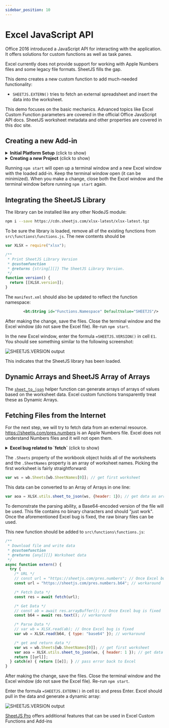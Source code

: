 ```yaml
---
sidebar_position: 10
---
```


# Excel JavaScript API

Office 2016 introduced a JavaScript API for interacting with the application.
It offers solutions for custom functions as well as task panes.

Excel currently does not provide support for working with Apple Numbers files
and some legacy file formats.  SheetJS fills the gap.

This demo creates a new custom function to add much-needed functionality:

- `SHEETJS.EXTERN()` tries to fetch an external spreadsheet and insert the data
into the worksheet.

This demo focuses on the basic mechanics.  Advanced topics like Excel Custom
Function parameters are covered in the official Office JavaScript API docs.
SheetJS worksheet metadata and other properties are covered in this doc site.

## Creating a new Add-in

<details><summary><b>Initial Platform Setup</b> (click to show)</summary>

The tool for generating Office Add-ins depends on NodeJS and various libraries.
[Install NodeJS](https://nodejs.org/) and the required dependencies:

```powershell
npm install -g yo bower generator-office
```

</details>

<details><summary><b>Creating a new Project</b> (click to show)</summary>

Run `yo office` from the command line.  It will ask a few questions.

- "Choose a project type": "Excel Custom Functions Add-in project"

- "Choose a script type": "JavaScript",

- "What do you want to name your add-in?": "SheetJSImport"

You will see a screen like

```
? Choose a project type: Excel Custom Functions Add-in project
? Choose a script type: JavaScript
? What do you want to name your add-in? SheetJSImport

----------------------------------------------------------------------------------

      Creating SheetJSImport add-in for Excel using JavaScript and Excel-functions
at C:\Users\SheetJS\Documents\SheetJSImport

----------------------------------------------------------------------------------
```

It helpfully prints out the next steps:

```powershell
cd SheetJSImport
npm run build
npm start
```

If [VSCodium](https://vscodium.com/) is installed, the folder can be opened:

```powershell
codium .
```

</details>

Running `npm start` will open up a terminal window and a new Excel window with
the loaded add-in.  Keep the terminal window open (it can be minimized).  When
you make a change, close both the Excel window and the terminal window before
running `npm start` again.

## Integrating the SheetJS Library

The library can be installed like any other NodeJS module:

```bash
npm i --save https://cdn.sheetjs.com/xlsx-latest/xlsx-latest.tgz
```

To be sure the library is loaded, remove all of the existing functions from
`src\functions\functions.js`.  The new contents should be

```js src\functions\functions.js
var XLSX = require("xlsx");

/**
 * Print SheetJS Library Version
 * @customfunction
 * @returns {string[][]} The SheetJS Library Version.
 */
function version() {
  return [[XLSX.version]];
}
```

The `manifest.xml` should also be updated to reflect the function namespace:

```xml
        <bt:String id="Functions.Namespace" DefaultValue="SHEETJS"/>
```

After making the change, save the files.  Close the terminal window and the
Excel window (do not save the Excel file).  Re-run `npm start`.

In the new Excel window, enter the formula `=SHEETJS.VERSION()` in cell `E1`.
You should see something similar to the following screenshot:

![`SHEETJS.VERSION` output](pathname:///files/xlcfversion.png)

This indicates that the SheetJS library has been loaded.

## Dynamic Arrays and SheetJS Array of Arrays

The [`sheet_to_json`](../api/utilities#json) helper function can generate
arrays of arrays of values based on the worksheet data.  Excel custom functions
transparently treat these as Dynamic Arrays.

## Fetching Files from the Internet

For the next step, we will try to fetch data from an external resource.
<https://sheetjs.com/pres.numbers> is an Apple Numbers file.  Excel does not
understand Numbers files and it will not open them.

<details><summary><b>Excel bug related to `fetch`</b> (click to show)</summary>

`fetch` is available to custom functions:

```js
async function extern() {
  try {
    const url = "https://sheetjs.com/pres.numbers"; // URL to download
    const res = await fetch(url); // fetch data
    const ab = await res.arrayBuffer(); // get data as an array buffer

    // DO SOMETHING WITH THE DATA HERE

  } catch(e) { return e; } // pass error back to Excel
}
```

When fetching data, functions typically receive an `ArrayBuffer` which stores
the file data.  This is readily parsed with `read`:

```js
var wb = XLSX.read(ab); // parse workbook
```

**This is how it should work**.

[There are outstanding bugs in Excel.](https://github.com/OfficeDev/office-js/issues/2186)

For the purposes of this demo, a Base64-encoded file will be used.  The
workaround involves fetching that Base64 file, getting the text, and parsing
with the [`base64` type:](../api/parse-options#input-type)

```js
async function extern() {
  try {
    const url = "https://sheetjs.com/pres.numbers.b64"; // URL to download
    const res = await fetch(url); // fetch data
    const text = await res.text(); // get data as an array buffer

    var wb = XLSX.read(text, { type: "base64" });
    // DO SOMETHING WITH THE DATA HERE

  } catch(e) { return e; } // pass error back to Excel
}
```

Base64-encoded files can be generated with PowerShell:

```powershell
[convert]::ToBase64String([System.IO.File]::ReadAllBytes((Resolve-Path "path\to\file"))) > file.b64
```

</details>


The `.Sheets` property of the workbook object holds all of the worksheets and
the `.SheetNames` property is an array of worksheet names.  Picking the first
worksheet is fairly straightforward:

```js
var ws = wb.Sheets[wb.SheetNames[0]]; // get first worksheet
```

This data can be converted to an Array of Arrays in one line:

```js
var aoa = XLSX.utils.sheet_to_json(ws, {header: 1}); // get data as array of arrays
```

To demonstrate the parsing ability, a Base64-encoded version of the file will
be used.  This file contains no binary characters and should "just work".  Once
the aforementioned Excel bug is fixed, the raw binary files can be used.

This new function should be added to `src\functions\functions.js`:

```js src\functions\functions.js
/**
 * Download file and write data
 * @customfunction
 * @returns {any[][]} Worksheet data
 */
async function extern() {
  try {
    /* URL */
    // const url = "https://sheetjs.com/pres.numbers"; // Once Excel bug is fixed
    const url = "https://sheetjs.com/pres.numbers.b64"; // workaround

    /* Fetch Data */
    const res = await fetch(url);

    /* Get Data */
    // const ab = await res.arrayBuffer(); // Once Excel bug is fixed
    const b64 = await res.text(); // workaround

    /* Parse Data */
    // var wb = XLSX.read(ab); // Once Excel bug is fixed
    var wb = XLSX.read(b64, { type: "base64" }); // workaround

    /* get and return data */
    var ws = wb.Sheets[wb.SheetNames[0]]; // get first worksheet
    var aoa = XLSX.utils.sheet_to_json(ws, { header: 1 }); // get data as array of arrays
    return [[url]];
  } catch(e) { return [[e]]; } // pass error back to Excel
}
```

After making the change, save the files.  Close the terminal window and the
Excel window (do not save the Excel file).  Re-run `npm start`.

Enter the formula `=SHEETJS.EXTERN()` in cell `D1` and press Enter.  Excel
should pull in the data and generate a dynamic array:

![`SHEETJS.VERSION` output](pathname:///files/xlcfextern1.png)

[SheetJS Pro](https://sheetjs.com/pro) offers additional features that can be
used in Excel Custom Functions and Add-ins